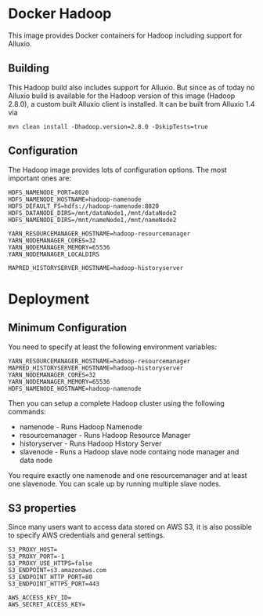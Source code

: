 # Docker Hadoop

This image provides Docker containers for Hadoop including support for Alluxio.

## Building

This Hadoop build also includes support for Alluxio. But since as of today no Alluxio build is available for the Hadoop
version of this image (Hadoop 2.8.0), a custom built Alluxio client is installed. It can be built from Alluxio  1.4 via
    
    mvn clean install -Dhadoop.version=2.8.0 -DskipTests=true
    
## Configuration

The Hadoop image provides lots of configuration options. The most important ones are:

    HDFS_NAMENODE_PORT=8020
    HDFS_NAMENODE_HOSTNAME=hadoop-namenode
    HDFS_DEFAULT_FS=hdfs://hadoop-namenode:8020
    HDFS_DATANODE_DIRS=/mnt/dataNode1,/mnt/dataNode2
    HDFS_NAMENODE_DIRS=/mnt/nameNode1,/mnt/nameNode2

    YARN_RESOURCEMANAGER_HOSTNAME=hadoop-resourcemanager
    YARN_NODEMANAGER_CORES=32
    YARN_NODEMANAGER_MEMORY=65536
    YARN_NODEMANAGER_LOCALDIRS

    MAPRED_HISTORYSERVER_HOSTNAME=hadoop-historyserver


# Deployment

## Minimum Configuration

You need to specify at least the following environment variables:

    YARN_RESOURCEMANAGER_HOSTNAME=hadoop-resourcemanager
    MAPRED_HISTORYSERVER_HOSTNAME=hadoop-historyserver
    YARN_NODEMANAGER_CORES=32
    YARN_NODEMANAGER_MEMORY=65536
    HDFS_NAMENODE_HOSTNAME=hadoop-namenode
    
Then you can setup a complete Hadoop cluster using the following commands:
    
* namenode - Runs Hadoop Namenode
* resourcemanager - Runs Hadoop Resource Manager
* historyserver - Runs Hadoop History Server
* slavenode - Runs a Hadoop slave node containg node manager and data node

You require exactly one namenode and one resourcemanager and at least one slavenode. You can scale up by running
multiple slave nodes.

## S3 properties

Since many users want to access data stored on AWS S3, it is also possible to specify AWS credentials and general
settings.

    S3_PROXY_HOST=
    S3_PROXY_PORT=-1
    S3_PROXY_USE_HTTPS=false
    S3_ENDPOINT=s3.amazonaws.com
    S3_ENDPOINT_HTTP_PORT=80
    S3_ENDPOINT_HTTPS_PORT=443

    AWS_ACCESS_KEY_ID=
    AWS_SECRET_ACCESS_KEY=
